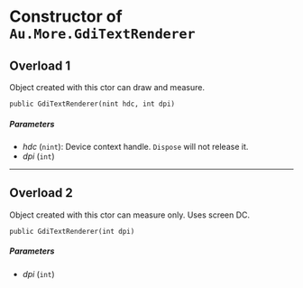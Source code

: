 # Constructor of `Au.More.GdiTextRenderer`

## Overload 1

Object created with this ctor can draw and measure.

```
public GdiTextRenderer(nint hdc, int dpi)
```

##### Parameters

- *hdc*  (`nint`):
    Device context handle. `Dispose` will not release it.
- *dpi*  (`int`)

* * *

## Overload 2

Object created with this ctor can measure only. Uses screen DC.

```
public GdiTextRenderer(int dpi)
```

##### Parameters

- *dpi*  (`int`)